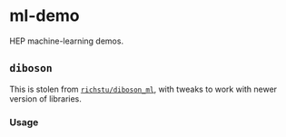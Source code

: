 # ml-demo
HEP machine-learning demos.


## `diboson`

This is stolen from [`richstu/diboson_ml`](https://github.com/richstu/diboson_ml),
with tweaks to work with newer version of libraries.


### Usage
